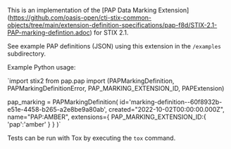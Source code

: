 This is an implementation of the [PAP Data Marking Extension] (https://github.com/oasis-open/cti-stix-common-objects/tree/main/extension-definition-specifications/pap-f8d/STIX-2.1-PAP-marking-defintion.adoc) for STIX 2.1.

See example PAP definitions (JSON) using this extension in the `/examples` subdirectory.

Example Python usage:

`import stix2
from pap.pap import (PAPMarkingDefinition, PAPMarkingDefinitionError, 
                PAP_MARKING_EXTENSION_ID, PAPExtension)

pap_marking = PAPMarkingDefinition(
    id='marking-definition--60f8932b-e51e-4458-b265-a2e8be9a80ab',
    created="2022-10-02T00:00:00.000Z",
    name="PAP:AMBER",
    extensions={
        PAP_MARKING_EXTENSION_ID:{
            'pap':'amber'
        }
    }
)`

Tests can be run with Tox by executing the `tox` command.